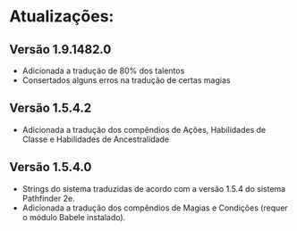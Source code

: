 # Atualizações:

## Versão 1.9.1482.0

* Adicionada a tradução de 80% dos talentos
* Consertados alguns erros na tradução de certas magias

## Versão 1.5.4.2

* Adicionada a tradução dos compêndios de Ações, Habilidades de Classe e Habilidades de Ancestralidade

## Versão 1.5.4.0

* Strings do sistema traduzidas de acordo com a versão 1.5.4 do sistema Pathfinder 2e.
* Adicionada a tradução dos compêndios de Magias e Condições (requer o módulo Babele instalado).
